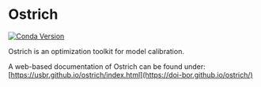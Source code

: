 # Ostrich

[![Conda Version](https://img.shields.io/conda/vn/conda-forge/ostrich.svg)](https://anaconda.org/conda-forge/ostrich)

Ostrich is an optimization toolkit for model calibration.

A web-based documentation of Ostrich can be found under:
[https://usbr.github.io/ostrich/index.html](https://doi-bor.github.io/ostrich/)

